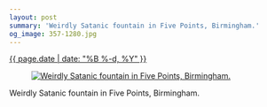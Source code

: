 ```yaml
---
layout: post
summary: 'Weirdly Satanic fountain in Five Points, Birmingham.'
og_image: 357-1280.jpg
---
```


<p>
 <time>
  <a href="/357">
   {{ page.date | date: "%B %-d, %Y" }}
  </a>
 </time>
 <a href="/357">
  <figure data-taken="8/17/2014">
   <img alt="Weirdly Satanic fountain in Five Points, Birmingham." sizes="(min-width: 700px) 50vw, calc(100vw - 2rem)" src="{{ site.assets_url }}/357-640.jpg" srcset="{{ site.assets_url }}/357-1280.jpg 1280w, {{ site.assets_url }}/357-960.jpg 960w, {{ site.assets_url }}/357-640.jpg 640w, {{ site.assets_url }}/357-320.jpg 320w"/>
  </figure>
 </a>
 <span>
  Weirdly Satanic fountain in Five Points, Birmingham.
 </span>
</p>
